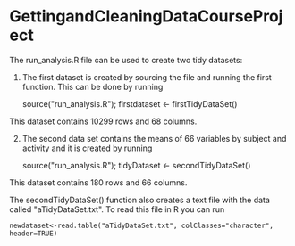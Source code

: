 GettingandCleaningDataCourseProject
===================================
The run_analysis.R file can be used to create two tidy datasets:

1. The first dataset is created by sourcing the file and running the first function. This can be done by running

	source("run_analysis.R");
	firstdataset <- firstTidyDataSet()
	
This dataset contains 10299 rows and 68 columns. 

2. The second data set contains the means of 66 variables by subject and activity and it is created by running

	source("run_analysis.R");
	tidyDataset <- secondTidyDataSet()
	
This dataset contains 180 rows and 66 columns.
	
The secondTidyDataSet() function also creates a text file with the data called "aTidyDataSet.txt". To read this file in R you can run
	
	newdataset<-read.table("aTidyDataSet.txt", colClasses="character", header=TRUE)